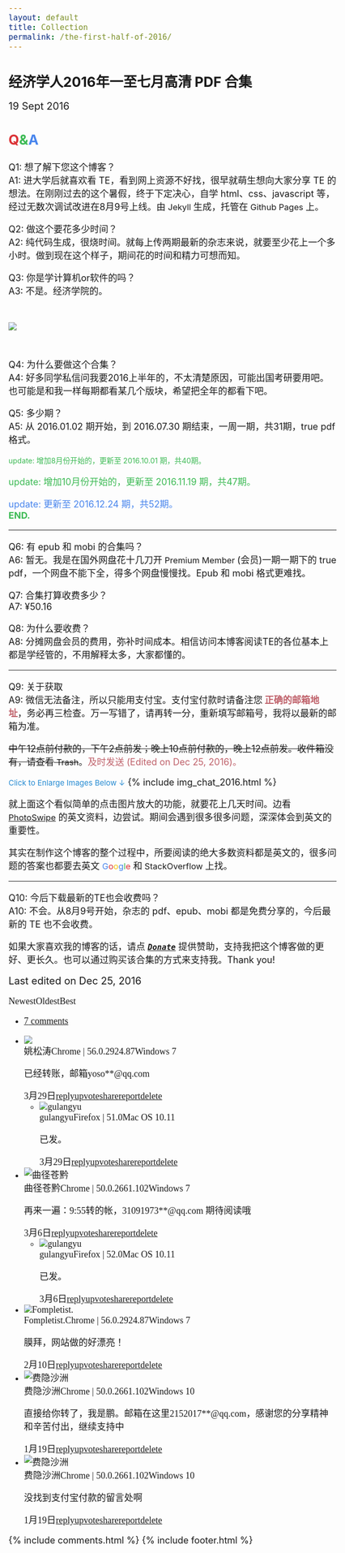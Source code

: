 ```yaml
---
layout: default
title: Collection
permalink: /the-first-half-of-2016/
---
```


<h2 style="margin-bottom: 1rem;">经济学人2016年一至七月高清 PDF 合集</h2>

<span class="post-date"><i class="fa fa-calendar" aria-hidden="true" style="margin-bottom: .5em"></i> 19 Sept 2016</span>

## <span style="color:#db3236">Q</span><span style="color:#3cba54">&</span><span style="color:#4885ed">A</span>

Q1: 想了解下您这个博客？<br/>
A1: 进大学后就喜欢看 TE，看到网上资源不好找，很早就萌生想向大家分享 TE 的想法。在刚刚过去的这个暑假，终于下定决心，自学 html、css、javascript 等，经过无数次调试改进在8月9号上线。由<span style="font-size:92%"> Jekyll </span>生成，托管在<span style="font-size:92%"> Github Pages </span>上。

Q2: 做这个要花多少时间？<br/>
A2: 纯代码生成，很烧时间。就每上传两期最新的杂志来说，就要至少花上一个多小时。做到现在这个样子，期间花的时间和精力可想而知。

Q3: 你是学计算机or软件的吗？<br/>
A3: 不是。经济学院的。


<img src="https://paypal.b0.upaiyun.com/public/img/header/img_the-first-half-of-2016.png" style="margin: 2rem 0 2.2rem 0" />


Q4: 为什么要做这个合集？<br/>
A4: 好多同学私信问我要2016上半年的，不太清楚原因，可能出国考研要用吧。也可能是和我一样每期都看某几个版块，希望把全年的都看下吧。

Q5: 多少期？<br/>
A5: 从 2016.01.02 期开始，到 2016.07.30 期结束，一周一期，共31期，true pdf 格式。


<p style="color:#3cba54; font-size: 80%;">
update: 增加8月份开始的，更新至 2016.10.01 期，共40期。<br/>

<span style="color:#3cba54">update: 增加10月份开始的，更新至 2016.11.19 期，共47期。</span><br/>

<span style="color:#4885ed">update: 更新至 2016.12.24 期，共52期。</span>
<br/><span class="news5">END. <i class="fa fa-github-alt" aria-hidden="true"></i></span>

</p>


<hr/>

Q6: 有 epub 和 mobi 的合集吗？<br/>
A6: 暂无。我是在国外网盘花十几刀开<span style="font-size:92%"> Premium Member </span>(会员)一期一期下的 true pdf，一个网盘不能下全，得多个网盘慢慢找。Epub 和 mobi 格式更难找。

Q7: 合集打算收费多少？<br/>
A7: ¥50.16

Q8: 为什么要收费？<br/>
A8: 分摊网盘会员的费用，弥补时间成本。相信访问本博客阅读TE的各位基本上都是学经管的，不用解释太多，大家都懂的。

<hr/>

Q9: 关于获取<br/>
A9: 微信无法备注，所以只能用支付宝。支付宝付款时请备注您<span class="news3"> 正确的邮箱地址</span>，务必再三检查。万一写错了，请再转一分，重新填写邮箱号，我将以最新的邮箱为准。

~~中午12点前付款的，下午2点前发；晚上10点前付款的，晚上12点前发。收件箱没有，请查看<span style="font-size:92%"> Trash</span>~~。<span class="news4">及时发送 (Edited on Dec 25, 2016)。</span>

<span style="font-size: 15px; color:#268bd2">Click to Enlarge Images Below ↓</span>
{% include img_chat_2016.html %}

<style>
.news3 {color:#bf616a;font-weight:bold;}
.news4 {color:#bf616a;}
.news5 {color:#3cba54;font-weight:bold}
body {
    font-family: -apple-system,"Helvetica Neue",Helvetica,Arial,"PingFang SC","Hiragino Sans GB","WenQuanYi Micro Hei","Microsoft Yahei",sans-serif;
    -webkit-font-smoothing: antialiased !important;
}
#ds-thread {
    font-family: "PT Serif", Georgia, "Times New Roman", serif;
}
@media (min-width:38em) {
body {
    font-size: 18px;
}
}
.post-date, .social-icons{font-size: 20px;}
.my-gallery {width: 100%;float: left;}
.my-gallery img {width: 100%;height: auto;}
.my-gallery figure {display: block;float: left;margin: 0 5px 5px 0;width: 140px;}
.my-gallery figcaption {display: none;}
/* pswp height-fixed */
.monoh{width: 100%;float: left;clear:both;margin-bottom:0.7rem;}
.monoh figure {display:block;float:left;margin: 0 25px 5px 0;height: 130px; width: auto;}
.monoh img {width:auto;height: 100%;}
.monoh figcaption{display: none}
</style>

就上面这个看似简单的点击图片放大的功能，就要花上几天时间。边看 [<span style="font-size:92%">PhotoSwipe</span>](http://photoswipe.com/documentation/getting-started.html) 的英文资料，边尝试。期间会遇到很多很多问题，深深体会到英文的重要性。

其实在制作这个博客的整个过程中，所要阅读的绝大多数资料都是英文的，很多问题的答案也都要去英文 <span style="font-size:92%"><span style="color:#4885ed">G</span><span style="color:#db3236">o</span><span style="color:#f4c20d">o</span><span style="color:#4885ed">g</span><span style="color:#3cba54">l</span><span style="color:#db3236">e</span></span> 和<span style="font-size:92%"> StackOverflow </span>上找。

<hr />

Q10: 今后下载最新的TE也会收费吗？<br/>
A10: 不会。从8月9号开始，杂志的 pdf、epub、mobi 都是免费分享的，今后最新的 TE 也不会收费。

如果大家喜欢我的博客的话，请点 <a title="Thanks for your support!" href="/donate/"><b><i><code>Donate</code></i></b></a> 提供赞助，支持我把这个博客做的更好、更长久。也可以通过购买该合集的方式来支持我。Thank you!

<span class="post-date" style="text-align: right; margin:1.5rem 0 6rem 0;">Last edited on Dec 25, 2016</span>

<!-- Comments -->
<div class="ds-thread" id="ds-thread">
    <div id="ds-reset">
        <div class="ds-comments-info">
            <div class="ds-sort"><a class="ds-order-desc ds-current">Newest</a><a class="ds-order-asc">Oldest</a><a class="ds-order-hot">Best</a></div>
            <ul class="ds-comments-tabs">
                <li class="ds-tab"><a class="ds-comments-tab-duoshuo ds-current" href="javascript:void(0);"><span class="ds-highlight">7</span> comments</a></li>
            </ul>
        </div>
        <ul class="ds-comments">
            <li class="ds-post">
                <div class="ds-post-self">
                    <div class="ds-avatar">
                        <a><img src="/public/img/duoshuo/姚松涛.jpg"></a>
                    </div>
                    <div class="ds-comment-body">
                        <div class="ds-comment-header"><a class="ds-user-name ds-highlight">姚松涛</a><span class="this_ua browser Chrome">Chrome | 56.0.2924.87</span><span class="this_ua platform Windows">Windows 7</span></div>
                        <p>已经转账，邮箱yoso**@qq.com</p>
                        <div class="ds-comment-footer ds-comment-actions"><span class="ds-time" datetime="2017-03-29T12:01:37+08:00">3月29日</span><a class="ds-post-reply" href="javascript:void(0);"><span class="ds-icon ds-icon-reply"></span>reply</a><a class="ds-post-likes" href="javascript:void(0);"><span class="ds-icon ds-icon-like"></span>upvote</a><a class="ds-post-repost" href="javascript:void(0);"><span class="ds-icon ds-icon-share"></span>share</a><a class="ds-post-report" href="javascript:void(0);"><span class="ds-icon ds-icon-report"></span>report</a><a class="ds-post-delete" href="javascript:void(0);"><span class="ds-icon ds-icon-delete"></span>delete</a></div>
                    </div>
                </div>
                <ul class="ds-children">
                    <li class="ds-post">
                        <div class="ds-post-self">
                            <div class="ds-avatar">
                                <a><img src="/public/img/duoshuo/268063.jpg" alt="gulangyu"></a>
                            </div>
                            <div class="ds-comment-body">
                                <div class="ds-comment-header"><a class="ds-user-name ds-highlight">gulangyu</a><span class="this_ua browser Firefox">Firefox | 51.0</span><span class="this_ua platform Mac OS">Mac OS 10.11</span></div>
                                <p>已发。</p>
                                <div class="ds-comment-footer ds-comment-actions"><span class="ds-time" datetime="2017-03-29T13:48:58+08:00">3月29日</span><a class="ds-post-reply" href="javascript:void(0);"><span class="ds-icon ds-icon-reply"></span>reply</a><a class="ds-post-likes" href="javascript:void(0);"><span class="ds-icon ds-icon-like"></span>upvote</a><a class="ds-post-repost" href="javascript:void(0);"><span class="ds-icon ds-icon-share"></span>share</a><a class="ds-post-report" href="javascript:void(0);"><span class="ds-icon ds-icon-report"></span>report</a><a class="ds-post-delete" href="javascript:void(0);"><span class="ds-icon ds-icon-delete"></span>delete</a></div>
                            </div>
                        </div>
                    </li>
                </ul>
            </li>
            <li class="ds-post">
                <div class="ds-post-self">
                    <div class="ds-avatar"><img src="/public/img/duoshuo/曲径苍黔.jpg" alt="曲径苍黔"></div>
                    <div class="ds-comment-body">
                        <div class="ds-comment-header"><span class="ds-user-name">曲径苍黔</span><span class="this_ua browser Chrome">Chrome | 50.0.2661.102</span><span class="this_ua platform Windows">Windows 7</span></div>
                        <p>再来一遍：9:55转的帐，31091973**@qq.com 期待阅读哦</p>
                        <div class="ds-comment-footer ds-comment-actions"><span class="ds-time" datetime="2017-03-06T22:14:35+08:00">3月6日</span><a class="ds-post-reply" href="javascript:void(0);"><span class="ds-icon ds-icon-reply"></span>reply</a><a class="ds-post-likes" href="javascript:void(0);"><span class="ds-icon ds-icon-like"></span>upvote</a><a class="ds-post-repost" href="javascript:void(0);"><span class="ds-icon ds-icon-share"></span>share</a><a class="ds-post-report" href="javascript:void(0);"><span class="ds-icon ds-icon-report"></span>report</a><a class="ds-post-delete" href="javascript:void(0);"><span class="ds-icon ds-icon-delete"></span>delete</a></div>
                    </div>
                </div>
                <ul class="ds-children">
                    <li class="ds-post">
                        <div class="ds-post-self">
                            <div class="ds-avatar">
                                <a><img src="/public/img/duoshuo/268063.jpg" alt="gulangyu"></a>
                            </div>
                            <div class="ds-comment-body">
                                <div class="ds-comment-header"><a class="ds-user-name ds-highlight">gulangyu</a><span class="this_ua browser Firefox">Firefox | 52.0</span><span class="this_ua platform Mac OS">Mac OS 10.11</span></div>
                                <p>已发。</p>
                                <div class="ds-comment-footer ds-comment-actions"><span class="ds-time" datetime="2017-03-06T23:06:56+08:00">3月6日</span><a class="ds-post-reply" href="javascript:void(0);"><span class="ds-icon ds-icon-reply"></span>reply</a><a class="ds-post-likes" href="javascript:void(0);"><span class="ds-icon ds-icon-like"></span>upvote</a><a class="ds-post-repost" href="javascript:void(0);"><span class="ds-icon ds-icon-share"></span>share</a><a class="ds-post-report" href="javascript:void(0);"><span class="ds-icon ds-icon-report"></span>report</a><a class="ds-post-delete" href="javascript:void(0);"><span class="ds-icon ds-icon-delete"></span>delete</a></div>
                            </div>
                        </div>
                    </li>
                </ul>
            </li>
            <li class="ds-post">
                <div class="ds-post-self">
                    <div class="ds-avatar"><img src="/public/img/duoshuo/Fompletist.jpg" alt="Fompletist."></div>
                    <div class="ds-comment-body">
                        <div class="ds-comment-header"><span class="ds-user-name">Fompletist.</span><span class="this_ua browser Chrome">Chrome | 56.0.2924.87</span><span class="this_ua platform Windows">Windows 7</span></div>
                        <p>膜拜，网站做的好漂亮！</p>
                        <div class="ds-comment-footer ds-comment-actions"><span class="ds-time" datetime="2017-02-10T11:26:47+08:00">2月10日</span><a class="ds-post-reply" href="javascript:void(0);"><span class="ds-icon ds-icon-reply"></span>reply</a><a class="ds-post-likes" href="javascript:void(0);"><span class="ds-icon ds-icon-like"></span>upvote</a><a class="ds-post-repost" href="javascript:void(0);"><span class="ds-icon ds-icon-share"></span>share</a><a class="ds-post-report" href="javascript:void(0);"><span class="ds-icon ds-icon-report"></span>report</a><a class="ds-post-delete" href="javascript:void(0);"><span class="ds-icon ds-icon-delete"></span>delete</a></div>
                    </div>
                </div>
            </li>
            <li class="ds-post">
                <div class="ds-post-self">
                    <div class="ds-avatar">
                        <a><img src="/public/img/duoshuo/费隐沙洲.jpg" alt="费隐沙洲"></a>
                    </div>
                    <div class="ds-comment-body">
                        <div class="ds-comment-header"><a class="ds-user-name ds-highlight">费隐沙洲</a><span class="this_ua browser Chrome">Chrome | 50.0.2661.102</span><span class="this_ua platform Windows">Windows 10</span></div>
                        <p>直接给你转了，我是鹏。邮箱在这里2152017**@qq.com，感谢您的分享精神和辛苦付出，继续支持中</p>
                        <div class="ds-comment-footer ds-comment-actions"><span class="ds-time" datetime="2017-01-19T16:24:13+08:00">1月19日</span><a class="ds-post-reply" href="javascript:void(0);"><span class="ds-icon ds-icon-reply"></span>reply</a><a class="ds-post-likes" href="javascript:void(0);"><span class="ds-icon ds-icon-like"></span>upvote</a><a class="ds-post-repost" href="javascript:void(0);"><span class="ds-icon ds-icon-share"></span>share</a><a class="ds-post-report" href="javascript:void(0);"><span class="ds-icon ds-icon-report"></span>report</a><a class="ds-post-delete" href="javascript:void(0);"><span class="ds-icon ds-icon-delete"></span>delete</a></div>
                    </div>
                </div>
            </li>
            <li class="ds-post">
                <div class="ds-post-self">
                    <div class="ds-avatar">
                        <a><img src="/public/img/duoshuo/费隐沙洲.jpg" alt="费隐沙洲"></a>
                    </div>
                    <div class="ds-comment-body">
                        <div class="ds-comment-header"><a class="ds-user-name ds-highlight">费隐沙洲</a><span class="this_ua browser Chrome">Chrome | 50.0.2661.102</span><span class="this_ua platform Windows">Windows 10</span></div>
                        <p>没找到支付宝付款的留言处啊</p>
                        <div class="ds-comment-footer ds-comment-actions"><span class="ds-time" datetime="2017-01-19T16:19:47+08:00">1月19日</span><a class="ds-post-reply" href="javascript:void(0);"><span class="ds-icon ds-icon-reply"></span>reply</a><a class="ds-post-likes" href="javascript:void(0);"><span class="ds-icon ds-icon-like"></span>upvote</a><a class="ds-post-repost" href="javascript:void(0);"><span class="ds-icon ds-icon-share"></span>share</a><a class="ds-post-report" href="javascript:void(0);"><span class="ds-icon ds-icon-report"></span>report</a><a class="ds-post-delete" href="javascript:void(0);"><span class="ds-icon ds-icon-delete"></span>delete</a></div>
                    </div>
                </div>
            </li>
        </ul>
    </div>
</div>
{% include comments.html %}
{% include footer.html %}